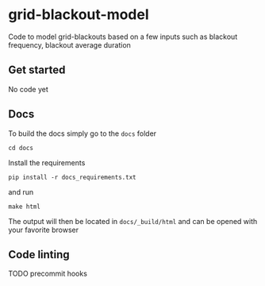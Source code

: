 # grid-blackout-model
Code to model grid-blackouts based on a few inputs such as blackout frequency, blackout average duration

## Get started

No code yet

## Docs

To build the docs simply go to the `docs` folder

    cd docs

Install the requirements

    pip install -r docs_requirements.txt

and run

    make html

The output will then be located in `docs/_build/html` and can be opened with your favorite browser

## Code linting

TODO precommit hooks


